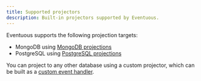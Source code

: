 ```yaml
---
title: Supported projectors
description: Built-in projectors supported by Eventuous.
---
```


Eventuous supports the following projection targets:

- MongoDB using [MongoDB projections](../infra/mongodb)
- PostgreSQL using [PostgreSQL projections](../infra/postgresql/#projections)

You can project to any other database using a custom projector, which can be built as a [custom event handler](../subscriptions/eventhandler/#custom-handlers).